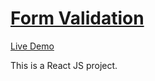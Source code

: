 # [Form Validation](https://github.com/MinaKamaliD/React-Form-Validation)                                  
 [Live Demo](https://minakamalid.github.io/React-Product-Cards/)
 
This is a React JS project.
